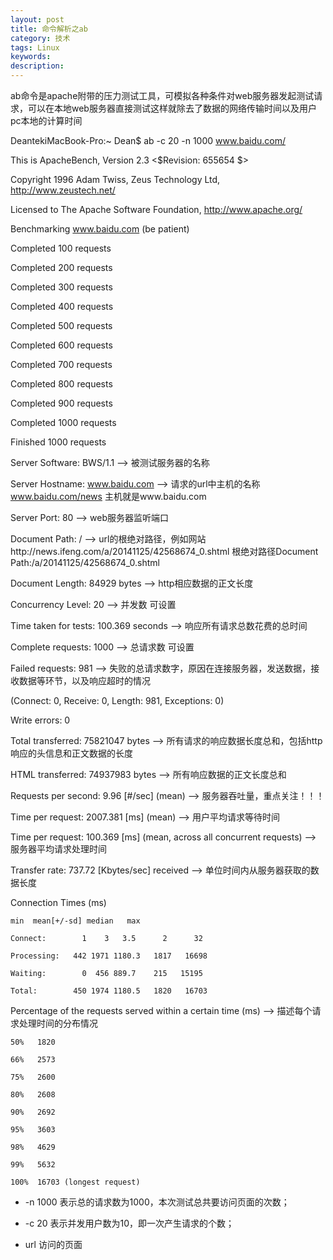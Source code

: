 ```yaml
---
layout: post
title: 命令解析之ab
category: 技术
tags: Linux
keywords:
description:
---
```


ab命令是apache附带的压力测试工具，可模拟各种条件对web服务器发起测试请求，可以在本地web服务器直接测试这样就除去了数据的网络传输时间以及用户pc本地的计算时间


DeantekiMacBook-Pro:~ Dean$ ab -c 20 -n 1000 www.baidu.com/

This is ApacheBench, Version 2.3 <$Revision: 655654 $>

Copyright 1996 Adam Twiss, Zeus Technology Ltd, http://www.zeustech.net/

Licensed to The Apache Software Foundation, http://www.apache.org/

Benchmarking www.baidu.com (be patient)

Completed 100 requests

Completed 200 requests

Completed 300 requests

Completed 400 requests

Completed 500 requests

Completed 600 requests

Completed 700 requests

Completed 800 requests

Completed 900 requests

Completed 1000 requests

Finished 1000 requests


Server Software:        BWS/1.1          --> 被测试服务器的名称

Server Hostname:        www.baidu.com    --> 请求的url中主机的名称 www.baidu.com/news 主机就是www.baidu.com

Server Port:            80               --> web服务器监听端口


Document Path:          /                --> url的根绝对路径，例如网站http://news.ifeng.com/a/20141125/42568674_0.shtml 根绝对路径Document Path:/a/20141125/42568674_0.shtml

Document Length:        84929 bytes      --> http相应数据的正文长度

Concurrency Level:      20               --> 并发数 可设置

Time taken for tests:   100.369 seconds  --> 响应所有请求总数花费的总时间

Complete requests:      1000             --> 总请求数 可设置 

Failed requests:        981              --> 失败的总请求数字，原因在连接服务器，发送数据，接收数据等环节，以及响应超时的情况

   (Connect: 0, Receive: 0, Length: 981, Exceptions: 0)

   Write errors:           0

   Total transferred:      75821047 bytes       --> 所有请求的响应数据长度总和，包括http响应的头信息和正文数据的长度

   HTML transferred:       74937983 bytes       --> 所有响应数据的正文长度总和

   Requests per second:    9.96 [#/sec] (mean)  --> 服务器吞吐量，重点关注！！！

   Time per request:       2007.381 [ms] (mean) --> 用户平均请求等待时间

   Time per request:       100.369 [ms] (mean, across all concurrent requests) --> 服务器平均请求处理时间

   Transfer rate:          737.72 [Kbytes/sec] received --> 单位时间内从服务器获取的数据长度



Connection Times (ms)

	min  mean[+/-sd] median   max

	Connect:        1    3   3.5      2      32

	Processing:   442 1971 1180.3   1817   16698

	Waiting:        0  456 889.7    215   15195

	Total:        450 1974 1180.5   1820   16703



Percentage of the requests served within a certain time (ms) --> 描述每个请求处理时间的分布情况

	50%   1820

	66%   2573

	75%   2600

	80%   2608

	90%   2692

	95%   3603

	98%   4629

	99%   5632

	100%  16703 (longest request)



* -n 1000 表示总的请求数为1000，本次测试总共要访问页面的次数；

* -c 20 表示并发用户数为10，即一次产生请求的个数；

* url 访问的页面


